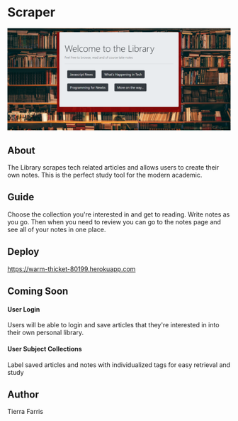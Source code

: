 # Scraper
![](./public/img/readme/landing.png)
## About
The Library scrapes tech related articles and allows users to create their own notes.  This is the perfect study tool for the modern academic.
## Guide
Choose the collection you're interested in and get to reading.  Write notes as you go.  Then when you need to review you can go to the notes page and see all of your notes in one place.
## Deploy
https://warm-thicket-80199.herokuapp.com

## Coming Soon
#### User Login
Users will be able to login and save articles that they're interested in into their own personal library.
#### User Subject Collections
Label saved articles and notes with individualized tags for easy retrieval and study

## Author
Tierra Farris
